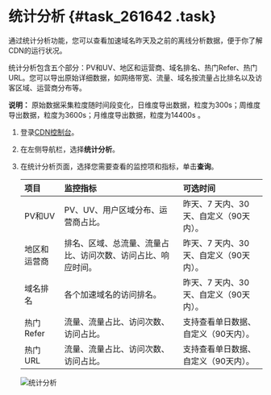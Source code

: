 # 统计分析 {#task_261642 .task}

通过统计分析功能，您可以查看加速域名昨天及之前的离线分析数据，便于你了解CDN的运行状况。

统计分析包含五个部分：PV和UV、地区和运营商、域名排名、热门Refer、热门URL。您可以导出原始详细数据，如网络带宽、流量、域名按流量占比排名以及访客区域、运营商分布等。

**说明：** 原始数据采集粒度随时间段变化，日维度导出数据，粒度为300s；周维度导出数据，粒度为3600s；月维度导出数据，粒度为14400s 。

1.  登录[CDN控制台](https://cdn.console.aliyun.com)。
2.  在左侧导航栏，选择**统计分析**。
3.  在统计分析页面，选择您需要查看的监控项和指标，单击**查询**。 

    |项目|监控指标|可选时间|
    |:-|:---|:---|
    |PV和UV|PV、UV、用户区域分布、运营商占比。|昨天、7 天内、30 天、自定义（90天内）。|
    |地区和运营商|排名、区域、总流量、流量占比、访问次数、访问占比、响应时间。|昨天、7 天内、30 天、自定义（90天内）。|
    |域名排名|各个加速域名的访问排名。|昨天、7 天内、30 天、自定义（90天内）。|
    |热门Refer|流量、流量占比、访问次数、访问占比。|支持查看单日数据、自定义（90天内）。|
    |热门URL|流量、流量占比、访问次数、访问占比。|支持查看单日数据、自定义（90天内）。|

    ![统计分析](http://static-aliyun-doc.oss-cn-hangzhou.aliyuncs.com/assets/img/5169/15641329438915_zh-CN.png)


